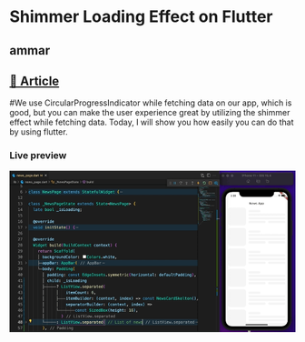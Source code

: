 # Shimmer Loading Effect on Flutter

## ammar
## [📰 Article](https://t.co/SkgtwkbGnF)


#We use CircularProgressIndicator while fetching data on our app, which is good, but you can make the user experience great by utilizing the shimmer effect while fetching data. Today, I will show you how easily you can do that by using flutter.

### Live preview

![Preview](/V_2.gif)

